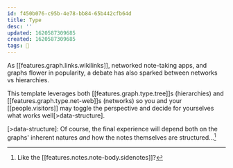 ```yaml
---
id: f450b076-c95b-4e78-bb84-65b442cfb64d
title: Type
desc: ''
updated: 1620587309685
created: 1620587309685
tags: 🌿
---
```


As [[features.graph.links.wikilinks]], networked note-taking apps, and graphs flower in popularity, a debate has also sparked between networks vs hierarchies. 

This template leverages both [[features.graph.type.tree]]s (hierarchies) and [[features.graph.type.net-web]]s (networks) so you and your [[people.visitors]] may toggle the perspective and decide for yourselves what works well[>data-structure].

[>data-structure]: Of course, the final experience will depend both on the graphs' inherent natures _and_ how the notes themselves are structured...[^sidenotes]

[^sidenotes]: Like the [[features.notes.note-body.sidenotes]]?

